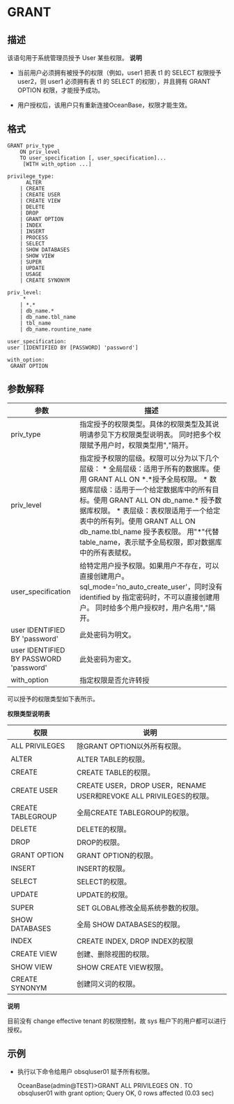 GRANT 
==========================



描述 
-----------

该语句用于系统管理员授予 User 某些权限。
**说明**



* 当前用户必须拥有被授予的权限（例如，user1 把表 t1 的 SELECT 权限授予 user2，则 user1 必须拥有表 t1 的 SELECT 的权限），并且拥有 GRANT OPTION 权限，才能授予成功。

  

* 用户授权后，该用户只有重新连接OceanBase，权限才能生效。

  




格式 
-----------

    GRANT priv_type 
        ON priv_level 
        TO user_specification [, user_specification]... 
         [WITH with_option ...]
    
    privilege_type:
          ALTER
        | CREATE
        | CREATE USER
        | CREATE VIEW
        | DELETE
        | DROP
        | GRANT OPTION
        | INDEX
        | INSERT
        | PROCESS
        | SELECT
        | SHOW DATABASES
        | SHOW VIEW
        | SUPER
        | UPDATE
        | USAGE
        | CREATE SYNONYM
        
    priv_level: 
         *
        | *.*
        | db_name.* 
        | db_name.tbl_name
        | tbl_name
        | db_name.rountine_name
    
    user_specification: 
    user [IDENTIFIED BY [PASSWORD] 'password'] 
    
    with_option:
     GRANT OPTION



参数解释 
-------------



|                 **参数**                 |                                                                                                                                                                                        **描述**                                                                                                                                                                                         |
|----------------------------------------|---------------------------------------------------------------------------------------------------------------------------------------------------------------------------------------------------------------------------------------------------------------------------------------------------------------------------------------------------------------------------------------|
| priv_type                              | 指定授予的权限类型。具体的权限类型及其说明请参见下方权限类型说明表。 同时把多个权限赋予用户时，权限类型用","隔开。                                                                                                                                                                                                                                                                                                           |
| priv_level                             | 指定授予权限的层级。权限可以分为以下几个层级： * 全局层级：适用于所有的数据库。使用 GRANT ALL ON \*.\*授予全局权限。   * 数据库层级：适用于一个给定数据库中的所有目标。使用 GRANT ALL ON db_name.\* 授予数据库权限。   * 表层级：表权限适用于一个给定表中的所有列。使用 GRANT ALL ON db_name.tbl_name 授予表权限。    用"\*"代替table_name，表示赋予全局权限，即对数据库中的所有表赋权。 |
| user_specification                     | 给特定用户授予权限。如果用户不存在，可以直接创建用户。 sql_mode='no_auto_create_user'，同时没有identified by 指定密码时，不可以直接创建用户。  同时给多个用户授权时，用户名用","隔开。                                                                                                                                                                                                                                  |
| user IDENTIFIED BY 'password'          | 此处密码为明文。                                                                                                                                                                                                                                                                                                                                                                              |
| user IDENTIFIED BY PASSWORD 'password' | 此处密码为密文。                                                                                                                                                                                                                                                                                                                                                                              |
| with_option                            | 指定权限是否允许转授                                                                                                                                                                                                                                                                                                                                                                            |



可以授予的权限类型如下表所示。

**权限类型说明表** 


|      **权限**       |                             **说明**                              |
|-------------------|-----------------------------------------------------------------|
| ALL PRIVILEGES    | 除GRANT OPTION以外所有权限。                                            |
| ALTER             | ALTER TABLE的权限。                                                 |
| CREATE            | CREATE TABLE的权限。                                                |
| CREATE USER       | CREATE USER，DROP   USER，RENAME USER和REVOKE ALL   PRIVILEGES的权限。 |
| CREATE TABLEGROUP | 全局CREATE TABLEGROUP的权限。                                         |
| DELETE            | DELETE的权限。                                                      |
| DROP              | DROP的权限。                                                        |
| GRANT OPTION      | GRANT OPTION的权限。                                                |
| INSERT            | INSERT的权限。                                                      |
| SELECT            | SELECT的权限。                                                      |
| UPDATE            | UPDATE的权限。                                                      |
| SUPER             | SET GLOBAL修改全局系统参数的权限。                                          |
| SHOW DATABASES    | 全局 SHOW DATABASES的权限。                                           |
| INDEX             | CREATE INDEX, DROP INDEX的权限                                     |
| CREATE VIEW       | 创建、删除视图的权限。                                                     |
| SHOW VIEW         | SHOW CREATE VIEW权限。                                             |
| CREATE SYNONYM    | 创建同义词的权限。                                                       |




**说明**



目前没有 change effective tenant 的权限控制，故 sys 租户下的用户都可以进行授权。

示例 
-----------

* 执行以下命令给用户 obsqluser01 赋予所有权限。




    OceanBase(admin@TEST)>GRANT ALL PRIVILEGES ON *.* TO obsqluser01 with grant option;
    Query OK, 0 rows affected (0.03 sec)







